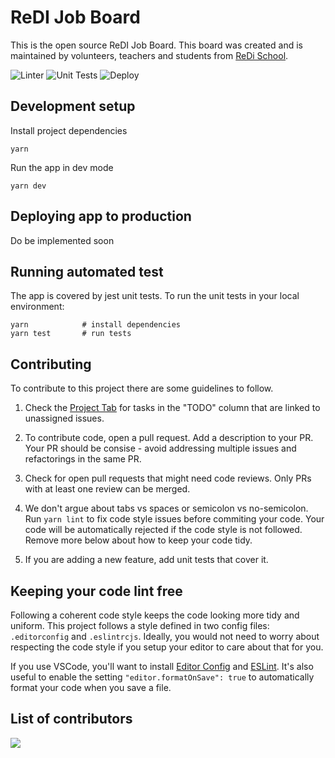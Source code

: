 # ReDI Job Board

This is the open source ReDI Job Board. This board was created and is maintained by volunteers, teachers and students from [ReDi School](redi-school.org).

![Linter](https://github.com/lopis/job-board/actions/workflows/linter.yml/badge.svg)
![Unit Tests](https://github.com/lopis/job-board/actions/workflows/test.yml/badge.svg)
![Deploy](https://github.com/lopis/job-board/actions/workflows/test.yml/badge.svg)

## Development setup

Install project dependencies

```
yarn
```

Run the app in dev mode

```
yarn dev
```

## Deploying app to production

Do be implemented soon

## Running automated test

The app is covered by jest unit tests.
To run the unit tests in your local environment:

```
yarn            # install dependencies
yarn test       # run tests
```

## Contributing

To contribute to this project there are some guidelines to follow.

1. Check the [Project Tab](https://github.com/lopis/job-board/projects) for tasks in the "TODO" column that are linked to unassigned issues.

2. To contribute code, open a pull request. Add a description to your PR. Your PR should be consise - avoid addressing multiple issues and refactorings in the same PR.

3. Check for open pull requests that might need code reviews. Only PRs with at least one review can be merged.

4. We don't argue about tabs vs spaces or semicolon vs no-semicolon. Run `yarn lint` to fix code style issues before commiting your code. Your code will be automatically rejected if the code style is not followed. Remove more below about how to keep your code tidy.

5. If you are adding a new feature, add unit tests that cover it.

## Keeping your code lint free

Following a coherent code style keeps the code looking more tidy and uniform.
This project follows a style defined in two config files: `.editorconfig` and `.eslintrcjs`.
Ideally, you would not need to worry about respecting the code style if you setup your editor to care about that for you.

If you use VSCode, you'll want to install [Editor Config](https://marketplace.visualstudio.com/items?itemName=EditorConfig.EditorConfig) and [ESLint](https://marketplace.visualstudio.com/items?itemName=dbaeumer.vscode-eslint). It's also useful to enable the setting `"editor.formatOnSave": true` to automatically format your code when you save a file.

## List of contributors

<a href="https://github.com/lopis/job-board/graphs/contributors">
  <img src="https://contrib.rocks/image?repo=lopis/job-board" />
</a>

